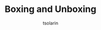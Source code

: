 ---
title: Boxing and Unboxing
description: Boxing and Unboxing
keywords: .NET, .NET Core, Boxing, Unboxing
author: tsolarin
ms.date: 05/22/2017
ms.topic: article
ms.prod: .net-core
ms.devlang: csharp
ms.assetid: 0881e03d-9363-4932-9463-1195d8aa6047
---